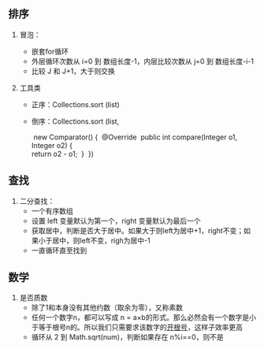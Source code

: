 ## 排序

1. 冒泡：

   * 嵌套for循环
   * 外层循环次数从 i=0 到 数组长度-1，内层比较次数从 j=0 到 数组长度-i-1
   * 比较 J 和 J+1，大于则交换 

2. 工具类

   * 正序：Collections.sort (list)

   * 倒序：Collections.sort (list, 

     ​		new Comparator<Integer>() {
     ​        	@Override
     ​        	public int compare(Integer o1, Integer o2) {
     ​            
     ​            	return o2 - o1;
     ​        	}
     ​    })

## 查找

1. 二分查找：
   * 一个有序数组
   * 设置 left 变量默认为第一个，right 变量默认为最后一个
   * 获取居中，判断是否大于居中。如果大于则left为居中+1，right不变；如果小于居中，则left不变，righ为居中-1
   * 一直循环直至找到

## 数学

1. 是否质数
   * 除了1和本身没有其他约数（取余为零），又称素数
   * 任何一个数字n，都可以写成 n = a×b的形式。那么必然会有一个数字是小于等于根号n的。所以我们只需要求该数字的[开根号](https://so.csdn.net/so/search?q=开根号&spm=1001.2101.3001.7020)，这样子效率更高
   * 循环从 2 到 Math.sqrt(num)，判断如果存在 n%i==0，则不是